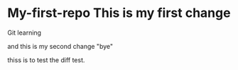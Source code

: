 # My-first-repo This is my first change
Git learning

and this is my second change
"bye"

thiss is to test the diff test.

